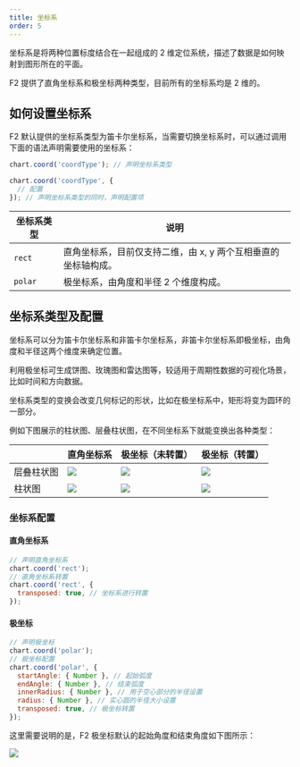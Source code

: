 ```yaml
---
title: 坐标系
order: 5
---
```


坐标系是将两种位置标度结合在一起组成的 2 维定位系统，描述了数据是如何映射到图形所在的平面。

F2 提供了直角坐标系和极坐标两种类型，目前所有的坐标系均是 2 维的。

## 如何设置坐标系

F2 默认提供的坐标系类型为笛卡尔坐标系，当需要切换坐标系时，可以通过调用下面的语法声明需要使用的坐标系：

```javascript
chart.coord('coordType'); // 声明坐标系类型

chart.coord('coordType', {
  // 配置
}); // 声明坐标系类型的同时，声明配置项
```

| **坐标系类型** | **说明**                                                       |
| -------------- | -------------------------------------------------------------- |
| `rect`         | 直角坐标系，目前仅支持二维，由 x, y 两个互相垂直的坐标轴构成。 |
| `polar`        | 极坐标系，由角度和半径 2 个维度构成。                          |

## 坐标系类型及配置

坐标系可以分为笛卡尔坐标系和非笛卡尔坐标系，非笛卡尔坐标系即极坐标，由角度和半径这两个维度来确定位置。

利用极坐标可生成饼图、玫瑰图和雷达图等，较适用于周期性数据的可视化场景，比如时间和方向数据。

坐标系类型的变换会改变几何标记的形状，比如在极坐标系中，矩形将变为圆环的一部分。

例如下图展示的柱状图、层叠柱状图，在不同坐标系下就能变换出各种类型：

|            | 直角坐标系                                                                                                                                  | 极坐标（未转置）                                                                                                                            | 极坐标（转置）                                                                                                                              |
| ---------- | ------------------------------------------------------------------------------------------------------------------------------------------- | ------------------------------------------------------------------------------------------------------------------------------------------- | ------------------------------------------------------------------------------------------------------------------------------------------- |
| 层叠柱状图 | ![](https://gw.alipayobjects.com/zos/skylark/e3c2af2e-8c42-4743-9eb2-00be4beecb50/2018/png/4b932828-aad3-4934-99be-0580dd6b88ba.png#width=) | ![](https://gw.alipayobjects.com/zos/skylark/a0e92822-3020-4f2c-b63b-19e9e7204a86/2018/png/cdb767a2-105d-499d-af09-383323b35222.png#width=) | ![](https://gw.alipayobjects.com/zos/skylark/5de8fa15-6ea1-4a13-93c0-e4646ca6601c/2018/png/a43c60de-692f-433a-bab2-93fc6e9bba3b.png#width=) |
| 柱状图     | ![](https://gw.alipayobjects.com/zos/skylark/e392736b-86a1-4452-9265-f7a5e8dc1805/2018/png/47caf538-6703-4db5-ae68-6605837f2803.png#width=) | ![](https://gw.alipayobjects.com/zos/skylark/383cdf9f-a631-4fc4-9f6a-593a22822242/2018/png/dd798932-1555-4988-bc68-353835d051b3.png#width=) | ![](https://gw.alipayobjects.com/zos/skylark/1a056c5c-13da-46d4-9315-2d589588d889/2018/png/4171f504-2f52-4ed6-ba8f-b7b286650692.png#width=) |

### 坐标系配置

#### 直角坐标系

```javascript
// 声明直角坐标系
chart.coord('rect');
// 直角坐标系转置
chart.coord('rect', {
  transposed: true, // 坐标系进行转置
});
```

#### 极坐标

```javascript
// 声明极坐标
chart.coord('polar');
// 极坐标配置
chart.coord('polar', {
  startAngle: { Number }, // 起始弧度
  endAngle: { Number }, // 结束弧度
  innerRadius: { Number }, // 用于空心部分的半径设置
  radius: { Number }, // 实心圆的半径大小设置
  transposed: true, // 极坐标转置
});
```

这里需要说明的是，F2 极坐标默认的起始角度和结束角度如下图所示：

![](https://zos.alipayobjects.com/skylark/85950a42-9579-44cb-b656-8dd28c9a014a/attach/2378/d648679184c6977c/image.png#width=)
